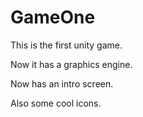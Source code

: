 # GameOne

This is the first unity game.

Now it has a graphics engine.

Now has an intro screen.

Also some cool icons.